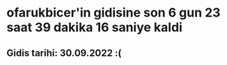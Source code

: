 # ofarukbicer'in gidisine son 6 gun 23 saat 39 dakika 16 saniye kaldi

## Gidis tarihi: 30.09.2022 :(